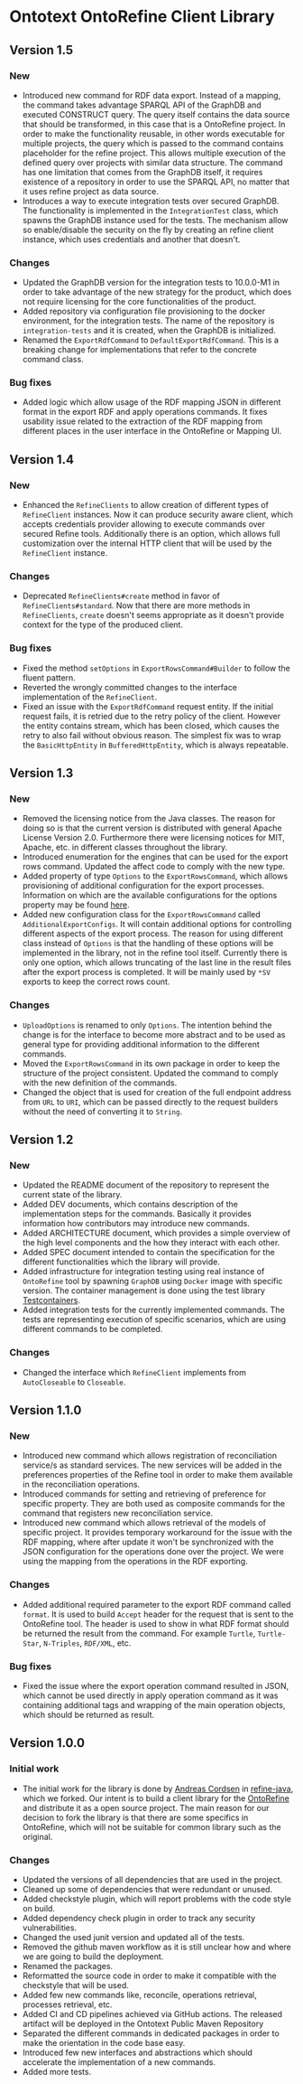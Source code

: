 # Ontotext OntoRefine Client Library

## Version 1.5

### New

 - Introduced new command for RDF data export. Instead of a mapping, the command takes advantage SPARQL API of the GraphDB and executed CONSTRUCT query. The query itself
   contains the data source that should be transformed, in this case that is a OntoRefine project.
   In order to make the functionality reusable, in other words executable for multiple projects, the query which is passed to the command contains placeholder for the
   refine project. This allows multiple execution of the defined query over projects with similar data structure.
   The command has one limitation that comes from the GraphDB itself, it requires existence of a repository in order to use the SPARQL API, no matter that it uses refine
   project as data source.
 - Introduces a way to execute integration tests over secured GraphDB. The functionality is implemented in the `IntegrationTest` class, which spawns the GraphDB instance
   used for the tests. The mechanism allow so enable/disable the security on the fly by creating an refine client instance, which uses credentials and another that doesn't. 

### Changes

 - Updated the GraphDB version for the integration tests to 10.0.0-M1 in order to take advantage of the new strategy for the product, which does not require licensing for
   the core functionalities of the product.
 - Added repository via configuration file provisioning to the docker environment, for the integration tests. The name of the repository is `integration-tests` and it is
   created, when the GraphDB is initialized.
 - Renamed the `ExportRdfCommand` to `DefaultExportRdfCommand`. This is a breaking change for implementations that refer to the concrete command class.

### Bug fixes

 - Added logic which allow usage of the RDF mapping JSON in different format in the export RDF and apply operations commands. It fixes usability issue related to the
   extraction of the RDF mapping from different places in the user interface in the OntoRefine or Mapping UI.


## Version 1.4

### New

 - Enhanced the `RefineClients` to allow creation of different types of `RefineClient` instances. Now it can produce security aware client, which accepts credentials
   provider allowing to execute commands over secured Refine tools. Additionally there is an option, which allows full customization over the internal HTTP client that
   will be used by the `RefineClient` instance.

### Changes

 - Deprecated `RefineClients#create` method in favor of `RefineClients#standard`. Now that there are more methods in `RefineClients`, `create` doesn't seems
   appropriate as it doesn't provide context for the type of the produced client.

### Bug fixes

 - Fixed the method `setOptions` in `ExportRowsCommand#Builder` to follow the fluent pattern.
 - Reverted the wrongly committed changes to the interface implementation of the `RefineClient`.
 - Fixed an issue with the `ExportRdfCommand` request entity. If the initial request fails, it is retried due to the retry policy of the client. However the entity
   contains stream, which has been closed, which causes the retry to also fail without obvious reason. The simplest fix was to wrap the `BasicHttpEntity` in
   `BufferedHttpEntity`, which is always repeatable.


## Version 1.3

### New

 - Removed the licensing notice from the Java classes. The reason for doing so is that the current version is distributed with general Apache License Version 2.0. Furthermore
   there were licensing notices for MIT, Apache, etc. in different classes throughout the library.
 - Introduced enumeration for the engines that can be used for the export rows command. Updated the affect code to comply with the new type.
 - Added property of type `Options` to the `ExportRowsCommand`, which allows provisioning of additional configuration for the export processes. Information on which are the
   available configurations for the options property may be found
   [here](https://github.com/OpenRefine/OpenRefine/blob/master/main/src/com/google/refine/exporters/CsvExporter.java#L65).
 - Added new configuration class for the `ExportRowsCommand` called `AdditionalExportConfigs`. It will contain additional options for controlling different aspects of the
   export process. The reason for using different class instead of `Options` is that the handling of these options will be implemented in the library, not in the refine tool
   itself. Currently there is only one option, which allows truncating of the last line in the result files after the export process is completed. It will be mainly used by
   `*SV` exports to keep the correct rows count. 

### Changes

 - `UploadOptions` is renamed to only `Options`. The intention behind the change is for the interface to become more abstract and to be used as general type for providing
   additional information to the different commands.
 - Moved the `ExportRowsCommand` in its own package in order to keep the structure of the project consistent. Updated the command to comply with the new definition of the
   commands.
 - Changed the object that is used for creation of the full endpoint address from `URL` to `URI`, which can be passed directly to the request builders without the need of
   converting it to `String`. 


## Version 1.2

### New

 - Updated the README document of the repository to represent the current state of the library.
 - Added DEV documents, which contains description of the implementation steps for the commands. Basically it provides information how contributors may introduce new commands.
 - Added ARCHITECTURE document, which provides a simple overview of the high level components and the how they interact with each other.
 - Added SPEC document intended to contain the specification for the different functionalities which the library will provide.
 - Added infrastructure for integration testing using real instance of `OntoRefine` tool by spawning `GraphDB` using `Docker` image with specific version. The container
   management is done using the test library [Testcontainers](https://www.testcontainers.org/).
 - Added integration tests for the currently implemented commands. The tests are representing execution of specific scenarios, which are using different commands to be completed.

### Changes

 - Changed the interface which `RefineClient` implements from `AutoCloseable` to `Closeable`.


## Version 1.1.0

### New

 - Introduced new command which allows registration of reconciliation service/s as standard services. The new services will be added in the preferences properties of the Refine
   tool in order to make them available in the reconciliation operations.
 - Introduced commands for setting and retrieving of preference for specific property. They are both used as composite commands for the command that registers new reconciliation
   service.
 - Introduced new command which allows retrieval of the models of specific project. It provides temporary workaround for the issue with the RDF mapping, where after update it won't
   be synchronized with the JSON configuration for the operations done over the project. We were using the mapping from the operations in the RDF exporting. 

### Changes

 - Added additional required parameter to the export RDF command called `format`. It is used to build `Accept` header for the request that is sent to the OntoRefine tool. The
   header is used to show in what RDF format should be returned the result from the command. For example `Turtle`, `Turtle-Star`, `N-Triples`, `RDF/XML`, etc.
   
### Bug fixes

 - Fixed the issue where the export operation command resulted in JSON, which cannot be used directly in apply operation command as it was containing additional tags and wrapping
   of the main operation objects, which should be returned as result.


## Version 1.0.0

### Initial work

 - The initial work for the library is done by [Andreas Cordsen](https://github.com/ancore) in [refine-java](https://github.com/ancore/refine-java), which we forked.
   Our intent is to build a client library for the [OntoRefine](https://graphdb.ontotext.com/documentation/free/loading-data-using-ontorefine.html) and distribute it as a open
   source project. The main reason for our decision to fork the library is that there are some specifics in OntoRefine, which will not be suitable for common library such as the
   original.

### Changes

 - Updated the versions of all dependencies that are used in the project.
 - Cleaned up some of dependencies that were redundant or unused.
 - Added checkstyle plugin, which will report problems with the code style on build.
 - Added dependency check plugin in order to track any security vulnerabilities.
 - Changed the used junit version and updated all of the tests.
 - Removed the github maven workflow as it is still unclear how and where we are going to build the deployment.
 - Renamed the packages.
 - Reformatted the source code in order to make it compatible with the checkstyle that will be used.
 - Added few new commands like, reconcile, operations retrieval, processes retrieval, etc.
 - Added CI and CD pipelines achieved via GitHub actions. The released artifact will be deployed in the Ontotext Public Maven Repository
 - Separated the different commands in dedicated packages in order to make the orientation in the code base easy.
 - Introduced few new interfaces and abstractions which should accelerate the implementation of a new commands.
 - Added more tests.
